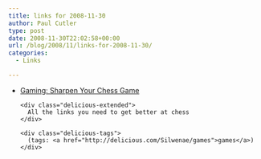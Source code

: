 ```yaml
---
title: links for 2008-11-30
author: Paul Cutler
type: post
date: 2008-11-30T22:02:58+00:00
url: /blog/2008/11/links-for-2008-11-30/
categories:
  - Links

---
```

<ul class="delicious">
  <li>
    <div class="delicious-link">
      <a href="http://lifehacker.com/5099728/sharpen-your-chess-game">Gaming: Sharpen Your Chess Game</a>
    </div>
    
    <div class="delicious-extended">
      All the links you need to get better at chess
    </div>
    
    <div class="delicious-tags">
      (tags: <a href="http://delicious.com/Silwenae/games">games</a>)
    </div>
  </li>
</ul>